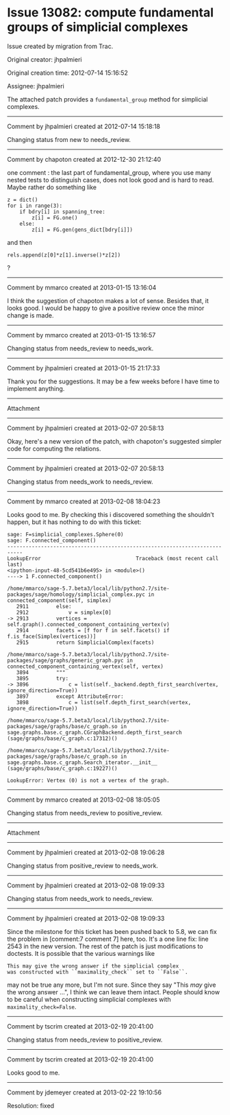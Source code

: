# Issue 13082: compute fundamental groups of simplicial complexes

Issue created by migration from Trac.

Original creator: jhpalmieri

Original creation time: 2012-07-14 15:16:52

Assignee: jhpalmieri

The attached patch provides a `fundamental_group` method for simplicial complexes.


---

Comment by jhpalmieri created at 2012-07-14 15:18:18

Changing status from new to needs_review.


---

Comment by chapoton created at 2012-12-30 21:12:40

one comment : the last part of fundamental_group, where you use many nested tests to distinguish cases, does not look good and is hard to read. Maybe rather do something like

```
z = dict()
for i in range(3):
    if bdry[i] in spanning_tree:
        z[i] = FG.one()
    else:
        z[i] = FG.gen(gens_dict[bdry[i]])
```

and then

```
rels.append(z[0]*z[1].inverse()*z[2])
```

?


---

Comment by mmarco created at 2013-01-15 13:16:04

I think the suggestion of chapoton makes a lot of sense. Besides that, it looks good. I would be happy to give a positive review once the minor change is made.


---

Comment by mmarco created at 2013-01-15 13:16:57

Changing status from needs_review to needs_work.


---

Comment by jhpalmieri created at 2013-01-15 21:17:33

Thank you for the suggestions. It may be a few weeks before I have time to implement anything.


---

Attachment


---

Comment by jhpalmieri created at 2013-02-07 20:58:13

Okay, here's a new version of the patch, with chapoton's suggested simpler code for computing the relations.


---

Comment by jhpalmieri created at 2013-02-07 20:58:13

Changing status from needs_work to needs_review.


---

Comment by mmarco created at 2013-02-08 18:04:23

Looks good to me. By checking this i discovered something the shouldn't happen, but it has nothing to do with this ticket:


```
sage: F=simplicial_complexes.Sphere(0)
sage: F.connected_component()
---------------------------------------------------------------------------
LookupError                               Traceback (most recent call last)
<ipython-input-48-5cd541b6e495> in <module>()
----> 1 F.connected_component()

/home/mmarco/sage-5.7.beta3/local/lib/python2.7/site-packages/sage/homology/simplicial_complex.pyc in connected_component(self, simplex)
   2911         else:
   2912             v = simplex[0]
-> 2913         vertices = self.graph().connected_component_containing_vertex(v)
   2914         facets = [f for f in self.facets() if f.is_face(Simplex(vertices))]
   2915         return SimplicialComplex(facets)

/home/mmarco/sage-5.7.beta3/local/lib/python2.7/site-packages/sage/graphs/generic_graph.pyc in connected_component_containing_vertex(self, vertex)
   3894         """
   3895         try:
-> 3896             c = list(self._backend.depth_first_search(vertex, ignore_direction=True))
   3897         except AttributeError:
   3898             c = list(self.depth_first_search(vertex, ignore_direction=True))

/home/mmarco/sage-5.7.beta3/local/lib/python2.7/site-packages/sage/graphs/base/c_graph.so in sage.graphs.base.c_graph.CGraphBackend.depth_first_search (sage/graphs/base/c_graph.c:17312)()

/home/mmarco/sage-5.7.beta3/local/lib/python2.7/site-packages/sage/graphs/base/c_graph.so in sage.graphs.base.c_graph.Search_iterator.__init__ (sage/graphs/base/c_graph.c:19227)()

LookupError: Vertex (0) is not a vertex of the graph.

```



---

Comment by mmarco created at 2013-02-08 18:05:05

Changing status from needs_review to positive_review.


---

Attachment


---

Comment by jhpalmieri created at 2013-02-08 19:06:28

Changing status from positive_review to needs_work.


---

Comment by jhpalmieri created at 2013-02-08 19:09:33

Changing status from needs_work to needs_review.


---

Comment by jhpalmieri created at 2013-02-08 19:09:33

Since the milestone for this ticket has been pushed back to 5.8, we can fix the problem in [comment:7 comment 7] here, too. It's a one line fix: line 2543 in the new version. The rest of the patch is just modifications to doctests. It is possible that the various warnings like

```
This may give the wrong answer if the simplicial complex 
was constructed with ``maximality_check`` set to ``False``. 
```

may not be true any more, but I'm not sure. Since they say "This _may_ give the wrong answer ...", I think we can leave them intact. People should know to be careful when constructing simplicial complexes with `maximality_check=False`.


---

Comment by tscrim created at 2013-02-19 20:41:00

Changing status from needs_review to positive_review.


---

Comment by tscrim created at 2013-02-19 20:41:00

Looks good to me.


---

Comment by jdemeyer created at 2013-02-22 19:10:56

Resolution: fixed
